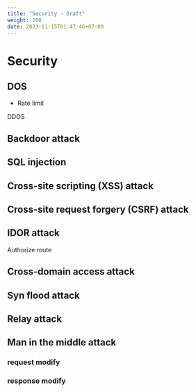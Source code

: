 ```yaml
---
title: "Security - Draft"
weight: 200
date: 2023-11-15T01:47:46+07:00
---
```


# Security

## DOS

- Rate limit

DDOS

## Backdoor attack

## SQL injection

## Cross-site scripting (XSS) attack

## Cross-site request forgery (CSRF) attack

## IDOR attack

Authorize route

## Cross-domain access attack

## Syn flood attack

## Relay attack

## Man in the middle attack

### request modify

### response modify
